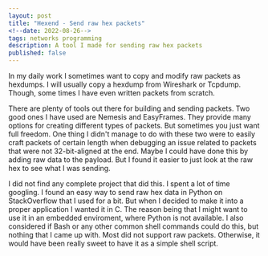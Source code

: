 ```yaml
---
layout: post
title: "Hexend - Send raw hex packets"
<!--date: 2022-08-26-->
tags: networks programming
description: A tool I made for sending raw hex packets
published: false
---
```


In my daily work I sometimes want to copy and modify raw packets as hexdumps. I
will usually copy a hexdump from Wireshark or Tcpdump. Though, some times I
have even written packets from scratch.

There are plenty of tools out there for building and sending packets. Two good
ones I have used are Nemesis and EasyFrames. They provide many options for
creating different types of packets. But sometimes you just want full freedom.
One thing I didn't manage to do with these two were to easily craft packets of
certain length when debugging an issue related to packets that were not
32-bit-aligned at the end. Maybe I could have done this by adding raw data to
the payload. But I found it easier to just look at the raw hex to see what I
was sending.

I did not find any complete project that did this. I spent a lot of time
googling. I found an easy way to send raw hex data in Python on StackOverflow
that I used for a bit. But when I decided to make it into a proper application
I wanted it in C. The reason being that I might want to use it in an embedded
enviroment, where Python is not available. I also considered if Bash or any
other common shell commands could do this, but nothing that I came up with.
Most did not support raw packets. Otherwise, it would have been really sweet to
have it as a simple shell script.

